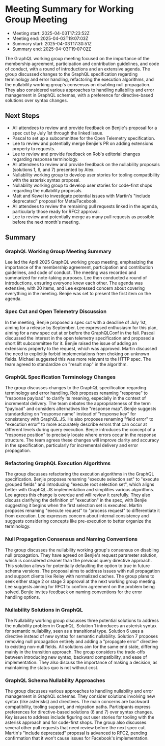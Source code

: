 # Meeting Summary for Working Group Meeting

- Meeting start: 2025-04-03T17:23:52Z
- Meeting end: 2025-04-03T19:07:03Z
- Summary start: 2025-04-03T17:30:51Z
- Summary end: 2025-04-03T19:07:02Z

The GraphQL working group meeting focused on the importance of the membership agreement, participation and contribution guidelines, and code of conduct, with a round of introductions and an extensive agenda. The group discussed changes to the GraphQL specification regarding terminology and error handling, refactoring the execution algorithms, and the nullability working group's consensus on disabling null propagation. They also considered various approaches to handling nullability and error management in GraphQL schemas, with a preference for directive-based solutions over syntax changes.

## Next Steps

- All attendees to review and provide feedback on Benjie's proposal for a spec cut by July 1st through the linked issue.
- Pascal to set up a subcommittee for the Open Telemetry specification.
- Lee to review and potentially merge Benjie's PR on adding extensions property to requests.
- Lee to review and provide feedback on Rob's editorial changes regarding response terminology.
- All attendees to review and provide feedback on the nullability proposals (solutions 1, 6, and 7) presented by Alex.
- Nullability working group to develop user stories for tooling compatibility with the asterisk syntax proposal.
- Nullability working group to develop user stories for code-first shops regarding the nullability proposals.
- Matt and Kewei to investigate potential issues with Martin's "include deprecated" proposal for Meta/Facebook.
- All attendees to review the remaining pull requests linked in the agenda, particularly those ready for RFC2 approval.
- Lee to review and potentially merge as many pull requests as possible before the next month's meeting.

## Summary

### GraphQL Working Group Meeting Summary

Lee led the April 2025 GraphQL working group meeting, emphasizing the importance of the membership agreement, participation and contribution guidelines, and code of conduct. The meeting was recorded and summarized for note-taking purposes. Lee then conducted a round of introductions, ensuring everyone knew each other. The agenda was extensive, with 20 items, and Lee expressed concern about covering everything in the meeting. Benjie was set to present the first item on the agenda.

### Spec Cut and Open Telemetry Discussion

In the meeting, Benjie proposed a spec cut with a deadline of July 1st, aiming for a release by September. Lee expressed enthusiasm for this plan, aiming for a new spec cut at or before the GraphQLConf in the fall. Pascal discussed the interest in the open telemetry specification and proposed a short lift subcommittee for it. Benjie raised the issue of adding an extensions property to the request, which was approved. Martin discussed the need to explicitly forbid implementations from choking on unknown fields. Michael suggested this was more relevant to the HTTP spec. The team agreed to standardize on "result map" in the algorithm.

### GraphQL Specification Terminology Changes

The group discusses changes to the GraphQL specification regarding terminology and error handling. Rob proposes renaming "response" to "response payload" to clarify its meaning, especially in the context of incremental delivery. The team debates the appropriateness of the term "payload" and considers alternatives like "response map". Benjie suggests standardizing on "response name" instead of "response key" for consistency with GraphQL.JS. He also proposes renaming "field error" to "execution error" to more accurately describe errors that can occur at different levels during query execution. Benjie introduces the concept of a "response position" to precisely locate where errors occur in the response structure. The team agrees these changes will improve clarity and accuracy in the specification, particularly for incremental delivery and error propagation.

### Refactoring GraphQL Execution Algorithms

The group discusses refactoring the execution algorithms in the GraphQL specification. Benjie proposes renaming "execute selection set" to "execute grouped fields" and introducing "execute root selection set", which aligns better with GraphQL.JS implementation and simplifies various algorithms. Lee agrees this change is overdue and will review it carefully. They also discuss clarifying the definition of "execution" in the spec, with Benjie suggesting it begins when the first selection set is executed. Martin proposes renaming "execute request" to "process request" to differentiate it from execution. Lee expresses concern about internal consistency and suggests considering concepts like pre-execution to better organize the terminology.

### Null Propagation Consensus and Naming Conventions

The group discusses the nullability working group's consensus on disabling null propagation. They have agreed on Benjie's request parameter solution, which is considered cleaner than the previous query directive approach. This solution allows for potentially defaulting the option to true in future schema versions. The proposal aims to address issues with null propagation and support clients like Relay with normalized caches. The group plans to seek either stage 2 or stage 3 approval at the next working group meeting. Lee suggests aiming for RFC1 to confirm agreement on the problem being solved. Benjie invites feedback on naming conventions for the error handling options.

### Nullability Solutions in GraphQL

The Nullability working group discusses three potential solutions to address the nullability problem in GraphQL. Solution 1 introduces an asterisk syntax for semantic nullability, seen as a transitional type. Solution 6 uses a directive instead of new syntax for semantic nullability. Solution 7 proposes removing null propagation entirely and adding a "propagate error" directive to existing non-null fields. All solutions aim for the same end state, differing mainly in the transition approach. The group considers the trade-offs between introducing new syntax, backward compatibility, and ease of implementation. They also discuss the importance of making a decision, as maintaining the status quo is not without cost.

### GraphQL Schema Nullability Approaches

The group discusses various approaches to handling nullability and error management in GraphQL schemas. They consider solutions involving new syntax (like asterisks) and directives. The main concerns are backward compatibility, tooling support, and migration paths. Participants express preferences for directive-based solutions (6 and 7) over syntax changes. Key issues to address include figuring out user stories for tooling with the asterisk approach and for code-first shops. The group also discusses several other pull requests that need review before the next spec cut. Martin's "include deprecated" proposal is advanced to RFC2, pending confirmation that it won't cause issues for Facebook's implementation.

